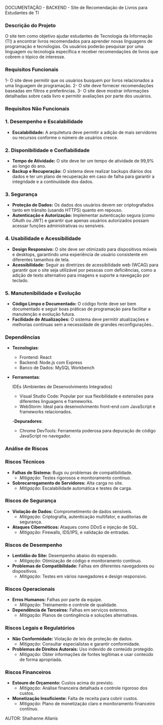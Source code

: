 DOCUMENTAÇÃO - BACKEND - Site de Recomendação de Livros para Estudantes de TI

### Descrição do Projeto

O site tem como objetivo ajudar estudantes de Tecnologia da Informação (TI) a encontrar livros recomendados para aprender novas linguagens de programação e tecnologias. Os usuários poderão pesquisar por uma linguagem ou tecnologia específica e receber recomendações de livros que cobrem o tópico de interesse.

### Requisitos Funcionais

1- O site deve permitir que os usuários busquem por livros relacionados a uma linguagem de programação.
2- O site deve fornecer recomendações baseadas em filtros e preferências.
3- O site deve mostrar informações detalhadas sobre cada livro e permitir avaliações por parte dos usuários.

### Requisitos Não Funcionais

### 1. **Desempenho e Escalabilidade**

- **Escalabilidade:** A arquitetura deve permitir a adição de mais servidores ou recursos conforme o número de usuários cresce.

### 2. **Disponibilidade e Confiabilidade**

- **Tempo de Atividade:** O site deve ter um tempo de atividade de 99,9% ao longo do ano.
- **Backup e Recuperação:** O sistema deve realizar backups diários dos dados e ter um plano de recuperação em caso de falha para garantir a integridade e a continuidade dos dados.

### 3. **Segurança**

- **Proteção de Dados:** Os dados dos usuários devem ser criptografados tanto em trânsito (usando HTTPS) quanto em repouso.
- **Autenticação e Autorização:** Implementar autenticação segura (como OAuth ou JWT) e garantir que apenas usuários autorizados possam acessar funções administrativas ou sensíveis.

### 4. **Usabilidade e Acessibilidade**

- **Design Responsivo:** O site deve ser otimizado para dispositivos móveis e desktops, garantindo uma experiência de usuário consistente em diferentes tamanhos de tela.
- **Acessibilidade:** Seguir as diretrizes de acessibilidade web (WCAG) para garantir que o site seja utilizável por pessoas com deficiências, como a adição de texto alternativo para imagens e suporte a navegação por teclado.

### 5. **Manutenibilidade e Evolução**

- **Código Limpo e Documentado:** O código fonte deve ser bem documentado e seguir boas práticas de programação para facilitar a manutenção e evolução futura.
- **Facilidade de Atualizações:** O sistema deve permitir atualizações e melhorias contínuas sem a necessidade de grandes reconfigurações..

### Dependências

- **Tecnologias**:
    - Frontend: React
    - Backend: Node.js com Express
    - Banco de Dados: MySQL Workbench

- **Ferramentas**:

     IDEs (Ambientes de Desenvolvimento Integrados)
     - Visual Studio Code: Popular por sua flexibilidade e extensões para diferentes linguagens e frameworks.
     - WebStorm: Ideal para desenvolvimento front-end com JavaScript e frameworks relacionados.
  
   -**Depuradores**:
  
     - Chrome DevTools: Ferramenta poderosa para depuração de código JavaScript no navegador.

### Análise de Riscos
### Riscos Técnicos

- **Falhas de Sistema:** Bugs ou problemas de compatibilidade.
    - *Mitigação:* Testes rigorosos e monitoramento contínuo.
- **Sobrecarregamento de Servidores:** Alta carga no site.
    - *Mitigação:* Escalabilidade automática e testes de carga.

### Riscos de Segurança

- **Violação de Dados:** Comprometimento de dados sensíveis.
    - *Mitigação:* Criptografia, autenticação multifator, e auditorias de segurança.
- **Ataques Cibernéticos:** Ataques como DDoS e injeção de SQL.
    - *Mitigação:* Firewalls, IDS/IPS, e validação de entradas.

### Riscos de Desempenho

- **Lentidão do Site:** Desempenho abaixo do esperado.
    - *Mitigação:* Otimização de código e monitoramento contínuo.
- **Problemas de Compatibilidade:** Falhas em diferentes navegadores ou dispositivos.
    - *Mitigação:* Testes em vários navegadores e design responsivo.

### Riscos Operacionais

- **Erros Humanos:** Falhas por parte da equipe.
    - *Mitigação:* Treinamento e controle de qualidade.
- **Dependência de Terceiros:** Falhas em serviços externos.
    - *Mitigação:* Planos de contingência e soluções alternativas.

### Riscos Legais e Regulatórios

- **Não Conformidade:** Violação de leis de proteção de dados.
    - *Mitigação:* Consultar especialistas e garantir conformidade.
- **Problemas de Direitos Autorais:** Uso indevido de conteúdo protegido.
    - *Mitigação:* Obter informações de fontes legítimas e usar conteúdo de forma apropriada.

### Riscos Financeiros

- **Estouro de Orçamento:** Custos acima do previsto.
    - *Mitigação:* Análise financeira detalhada e controle rigoroso dos custos.
- **Monetização Insuficiente:** Falta de receita para cobrir custos.
    - *Mitigação:* Plano de monetização claro e monitoramento financeiro contínuo.

                                                                                                                               

AUTOR: Shaihanne Allanis
